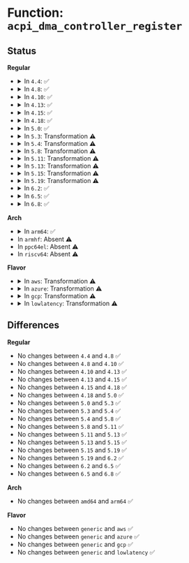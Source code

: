 # Function: <code>acpi_dma_controller_register</code>

## Status
<b>Regular</b>
<ul>
<li>
<details>
<summary>In <code>4.4</code>: ✅</summary>

```c
int acpi_dma_controller_register(struct device *dev, struct dma_chan * (*acpi_dma_xlate)(struct acpi_dma_spec *, struct acpi_dma *), void *data);
```

**Collision:** Unique Global

**Inline:** No

**Transformation:** False

**Instances:**

```
In drivers/dma/acpi-dma.c (ffffffff814be5e0)
Location: drivers/dma/acpi-dma.c:152
Inline: False
Direct callers:
  - drivers/dma/acpi-dma.c:devm_acpi_dma_controller_register
```
**Symbols:**

```
ffffffff814be5e0-ffffffff814be8b8: acpi_dma_controller_register (STB_GLOBAL)
```
</details>
</li>
<li>
<details>
<summary>In <code>4.8</code>: ✅</summary>

```c
int acpi_dma_controller_register(struct device *dev, struct dma_chan * (*acpi_dma_xlate)(struct acpi_dma_spec *, struct acpi_dma *), void *data);
```

**Collision:** Unique Global

**Inline:** No

**Transformation:** False

**Instances:**

```
In drivers/dma/acpi-dma.c (ffffffff8150e2d0)
Location: drivers/dma/acpi-dma.c:155
Inline: False
Direct callers:
  - drivers/dma/acpi-dma.c:devm_acpi_dma_controller_register
```
**Symbols:**

```
ffffffff8150e2d0-ffffffff8150e5b7: acpi_dma_controller_register (STB_GLOBAL)
```
</details>
</li>
<li>
<details>
<summary>In <code>4.10</code>: ✅</summary>

```c
int acpi_dma_controller_register(struct device *dev, struct dma_chan * (*acpi_dma_xlate)(struct acpi_dma_spec *, struct acpi_dma *), void *data);
```

**Collision:** Unique Global

**Inline:** No

**Transformation:** False

**Instances:**

```
In drivers/dma/acpi-dma.c (ffffffff8153a430)
Location: drivers/dma/acpi-dma.c:155
Inline: False
Direct callers:
  - drivers/dma/acpi-dma.c:devm_acpi_dma_controller_register
```
**Symbols:**

```
ffffffff8153a430-ffffffff8153a717: acpi_dma_controller_register (STB_GLOBAL)
```
</details>
</li>
<li>
<details>
<summary>In <code>4.13</code>: ✅</summary>

```c
int acpi_dma_controller_register(struct device *dev, struct dma_chan * (*acpi_dma_xlate)(struct acpi_dma_spec *, struct acpi_dma *), void *data);
```

**Collision:** Unique Global

**Inline:** No

**Transformation:** False

**Instances:**

```
In drivers/dma/acpi-dma.c (ffffffff8154dc50)
Location: drivers/dma/acpi-dma.c:155
Inline: False
Direct callers:
  - drivers/dma/acpi-dma.c:devm_acpi_dma_controller_register
```
**Symbols:**

```
ffffffff8154dc50-ffffffff8154df2d: acpi_dma_controller_register (STB_GLOBAL)
```
</details>
</li>
<li>
<details>
<summary>In <code>4.15</code>: ✅</summary>

```c
int acpi_dma_controller_register(struct device *dev, struct dma_chan * (*acpi_dma_xlate)(struct acpi_dma_spec *, struct acpi_dma *), void *data);
```

**Collision:** Unique Global

**Inline:** No

**Transformation:** False

**Instances:**

```
In drivers/dma/acpi-dma.c (ffffffff815b1330)
Location: drivers/dma/acpi-dma.c:155
Inline: False
Direct callers:
  - drivers/dma/acpi-dma.c:devm_acpi_dma_controller_register
```
**Symbols:**

```
ffffffff815b1330-ffffffff815b1610: acpi_dma_controller_register (STB_GLOBAL)
```
</details>
</li>
<li>
<details>
<summary>In <code>4.18</code>: ✅</summary>

```c
int acpi_dma_controller_register(struct device *dev, struct dma_chan * (*acpi_dma_xlate)(struct acpi_dma_spec *, struct acpi_dma *), void *data);
```

**Collision:** Unique Global

**Inline:** No

**Transformation:** False

**Instances:**

```
In drivers/dma/acpi-dma.c (ffffffff815e9760)
Location: drivers/dma/acpi-dma.c:155
Inline: False
Direct callers:
  - drivers/dma/acpi-dma.c:devm_acpi_dma_controller_register
```
**Symbols:**

```
ffffffff815e9760-ffffffff815e9a31: acpi_dma_controller_register (STB_GLOBAL)
```
</details>
</li>
<li>
<details>
<summary>In <code>5.0</code>: ✅</summary>

```c
int acpi_dma_controller_register(struct device *dev, struct dma_chan * (*acpi_dma_xlate)(struct acpi_dma_spec *, struct acpi_dma *), void *data);
```

**Collision:** Unique Global

**Inline:** No

**Transformation:** False

**Instances:**

```
In drivers/dma/acpi-dma.c (ffffffff81603c40)
Location: drivers/dma/acpi-dma.c:155
Inline: False
Direct callers:
  - drivers/dma/acpi-dma.c:devm_acpi_dma_controller_register
```
**Symbols:**

```
ffffffff81603c40-ffffffff81603f11: acpi_dma_controller_register (STB_GLOBAL)
```
</details>
</li>
<li>
<details>
<summary>In <code>5.3</code>: Transformation ⚠️</summary>

```c
int acpi_dma_controller_register(struct device *dev, struct dma_chan * (*acpi_dma_xlate)(struct acpi_dma_spec *, struct acpi_dma *), void *data);
```

**Collision:** Unique Global

**Inline:** No

**Transformation:** True

**Instances:**

```
In drivers/dma/acpi-dma.c (0)
Location: drivers/dma/acpi-dma.c:152
Inline: False
Direct callers:
  - drivers/dma/acpi-dma.c:devm_acpi_dma_controller_register
```
**Symbols:**

```
ffffffff816369e3-ffffffff816369fb: acpi_dma_controller_register.cold (STB_LOCAL)
ffffffff81636630-ffffffff8163692d: acpi_dma_controller_register (STB_GLOBAL)
```
</details>
</li>
<li>
<details>
<summary>In <code>5.4</code>: Transformation ⚠️</summary>

```c
int acpi_dma_controller_register(struct device *dev, struct dma_chan * (*acpi_dma_xlate)(struct acpi_dma_spec *, struct acpi_dma *), void *data);
```

**Collision:** Unique Global

**Inline:** No

**Transformation:** True

**Instances:**

```
In drivers/dma/acpi-dma.c (0)
Location: drivers/dma/acpi-dma.c:159
Inline: False
Direct callers:
  - drivers/dma/acpi-dma.c:devm_acpi_dma_controller_register
```
**Symbols:**

```
ffffffff81658753-ffffffff8165876b: acpi_dma_controller_register.cold (STB_LOCAL)
ffffffff81658350-ffffffff81658697: acpi_dma_controller_register (STB_GLOBAL)
```
</details>
</li>
<li>
<details>
<summary>In <code>5.8</code>: Transformation ⚠️</summary>

```c
int acpi_dma_controller_register(struct device *dev, struct dma_chan * (*acpi_dma_xlate)(struct acpi_dma_spec *, struct acpi_dma *), void *data);
```

**Collision:** Unique Global

**Inline:** No

**Transformation:** True

**Instances:**

```
In drivers/dma/acpi-dma.c (0)
Location: drivers/dma/acpi-dma.c:161
Inline: False
Direct callers:
  - drivers/dma/acpi-dma.c:devm_acpi_dma_controller_register
```
**Symbols:**

```
ffffffff81708f64-ffffffff81708f98: acpi_dma_controller_register.cold (STB_LOCAL)
ffffffff81708ae0-ffffffff81708c42: acpi_dma_controller_register (STB_GLOBAL)
```
</details>
</li>
<li>
<details>
<summary>In <code>5.11</code>: Transformation ⚠️</summary>

```c
int acpi_dma_controller_register(struct device *dev, struct dma_chan * (*acpi_dma_xlate)(struct acpi_dma_spec *, struct acpi_dma *), void *data);
```

**Collision:** Unique Global

**Inline:** No

**Transformation:** True

**Instances:**

```
In drivers/dma/acpi-dma.c (0)
Location: drivers/dma/acpi-dma.c:161
Inline: False
Direct callers:
  - drivers/dma/acpi-dma.c:devm_acpi_dma_controller_register
```
**Symbols:**

```
ffffffff81c04569-ffffffff81c0459d: acpi_dma_controller_register.cold (STB_LOCAL)
ffffffff81725d30-ffffffff81725e92: acpi_dma_controller_register (STB_GLOBAL)
```
</details>
</li>
<li>
<details>
<summary>In <code>5.13</code>: Transformation ⚠️</summary>

```c
int acpi_dma_controller_register(struct device *dev, struct dma_chan * (*acpi_dma_xlate)(struct acpi_dma_spec *, struct acpi_dma *), void *data);
```

**Collision:** Unique Global

**Inline:** No

**Transformation:** True

**Instances:**

```
In drivers/dma/acpi-dma.c (0)
Location: drivers/dma/acpi-dma.c:161
Inline: False
Direct callers:
  - drivers/dma/acpi-dma.c:devm_acpi_dma_controller_register
```
**Symbols:**

```
ffffffff81bf5fee-ffffffff81bf6022: acpi_dma_controller_register.cold (STB_LOCAL)
ffffffff817075c0-ffffffff81707722: acpi_dma_controller_register (STB_GLOBAL)
```
</details>
</li>
<li>
<details>
<summary>In <code>5.15</code>: Transformation ⚠️</summary>

```c
int acpi_dma_controller_register(struct device *dev, struct dma_chan * (*acpi_dma_xlate)(struct acpi_dma_spec *, struct acpi_dma *), void *data);
```

**Collision:** Unique Global

**Inline:** No

**Transformation:** True

**Instances:**

```
In drivers/dma/acpi-dma.c (0)
Location: drivers/dma/acpi-dma.c:173
Inline: False
Direct callers:
  - drivers/dma/acpi-dma.c:devm_acpi_dma_controller_register
```
**Symbols:**

```
ffffffff81cf3fff-ffffffff81cf4033: acpi_dma_controller_register.cold (STB_LOCAL)
ffffffff81782e90-ffffffff81782ff2: acpi_dma_controller_register (STB_GLOBAL)
```
</details>
</li>
<li>
<details>
<summary>In <code>5.19</code>: Transformation ⚠️</summary>

```c
int acpi_dma_controller_register(struct device *dev, struct dma_chan * (*acpi_dma_xlate)(struct acpi_dma_spec *, struct acpi_dma *), void *data);
```

**Collision:** Unique Global

**Inline:** No

**Transformation:** True

**Instances:**

```
In drivers/dma/acpi-dma.c (0)
Location: drivers/dma/acpi-dma.c:173
Inline: False
Direct callers:
  - drivers/dma/acpi-dma.c:devm_acpi_dma_controller_register
```
**Symbols:**

```
ffffffff81ebc161-ffffffff81ebc195: acpi_dma_controller_register.cold (STB_LOCAL)
ffffffff818b99e0-ffffffff818b9b54: acpi_dma_controller_register (STB_GLOBAL)
```
</details>
</li>
<li>
<details>
<summary>In <code>6.2</code>: ✅</summary>

```c
int acpi_dma_controller_register(struct device *dev, struct dma_chan * (*acpi_dma_xlate)(struct acpi_dma_spec *, struct acpi_dma *), void *data);
```

**Collision:** Unique Global

**Inline:** No

**Transformation:** False

**Instances:**

```
In drivers/dma/acpi-dma.c (ffffffff81a07130)
Location: drivers/dma/acpi-dma.c:173
Inline: False
Direct callers:
  - drivers/dma/acpi-dma.c:devm_acpi_dma_controller_register
```
**Symbols:**

```
ffffffff81a07130-ffffffff81a072d2: acpi_dma_controller_register (STB_GLOBAL)
```
</details>
</li>
<li>
<details>
<summary>In <code>6.5</code>: ✅</summary>

```c
int acpi_dma_controller_register(struct device *dev, struct dma_chan * (*acpi_dma_xlate)(struct acpi_dma_spec *, struct acpi_dma *), void *data);
```

**Collision:** Unique Global

**Inline:** No

**Transformation:** False

**Instances:**

```
In drivers/dma/acpi-dma.c (ffffffff81a4ffc0)
Location: drivers/dma/acpi-dma.c:173
Inline: False
Direct callers:
  - drivers/dma/acpi-dma.c:devm_acpi_dma_controller_register
```
**Symbols:**

```
ffffffff81a4ffc0-ffffffff81a50162: acpi_dma_controller_register (STB_GLOBAL)
```
</details>
</li>
<li>
<details>
<summary>In <code>6.8</code>: ✅</summary>

```c
int acpi_dma_controller_register(struct device *dev, struct dma_chan * (*acpi_dma_xlate)(struct acpi_dma_spec *, struct acpi_dma *), void *data);
```

**Collision:** Unique Global

**Inline:** No

**Transformation:** False

**Instances:**

```
In drivers/dma/acpi-dma.c (ffffffff81a9bc60)
Location: drivers/dma/acpi-dma.c:173
Inline: False
Direct callers:
  - drivers/dma/acpi-dma.c:devm_acpi_dma_controller_register
```
**Symbols:**

```
ffffffff81a9bc60-ffffffff81a9be31: acpi_dma_controller_register (STB_GLOBAL)
```
</details>
</li>
</ul>
<b>Arch</b>
<ul>
<li>
<details>
<summary>In <code>arm64</code>: ✅</summary>

```c
int acpi_dma_controller_register(struct device *dev, struct dma_chan * (*acpi_dma_xlate)(struct acpi_dma_spec *, struct acpi_dma *), void *data);
```

**Collision:** Unique Global

**Inline:** No

**Transformation:** False

**Instances:**

```
In drivers/dma/acpi-dma.c (ffff8000107feee0)
Location: drivers/dma/acpi-dma.c:159
Inline: False
Direct callers:
  - drivers/dma/acpi-dma.c:devm_acpi_dma_controller_register
```
**Symbols:**

```
ffff8000107feee0-ffff8000107ff234: acpi_dma_controller_register (STB_GLOBAL)
```
</details>
</li>
<li>
In <code>armhf</code>: Absent ⚠️
</li>
<li>
In <code>ppc64el</code>: Absent ⚠️
</li>
<li>
In <code>riscv64</code>: Absent ⚠️
</li>
</ul>
<b>Flavor</b>
<ul>
<li>
<details>
<summary>In <code>aws</code>: Transformation ⚠️</summary>

```c
int acpi_dma_controller_register(struct device *dev, struct dma_chan * (*acpi_dma_xlate)(struct acpi_dma_spec *, struct acpi_dma *), void *data);
```

**Collision:** Unique Global

**Inline:** No

**Transformation:** True

**Instances:**

```
In drivers/dma/acpi-dma.c (0)
Location: drivers/dma/acpi-dma.c:159
Inline: False
Direct callers:
  - drivers/dma/acpi-dma.c:devm_acpi_dma_controller_register
```
**Symbols:**

```
ffffffff8161e5f3-ffffffff8161e60b: acpi_dma_controller_register.cold (STB_LOCAL)
ffffffff8161e1f0-ffffffff8161e537: acpi_dma_controller_register (STB_GLOBAL)
```
</details>
</li>
<li>
<details>
<summary>In <code>azure</code>: Transformation ⚠️</summary>

```c
int acpi_dma_controller_register(struct device *dev, struct dma_chan * (*acpi_dma_xlate)(struct acpi_dma_spec *, struct acpi_dma *), void *data);
```

**Collision:** Unique Global

**Inline:** No

**Transformation:** True

**Instances:**

```
In drivers/dma/acpi-dma.c (0)
Location: drivers/dma/acpi-dma.c:159
Inline: False
Direct callers:
  - drivers/dma/acpi-dma.c:devm_acpi_dma_controller_register
```
**Symbols:**

```
ffffffff81612ce3-ffffffff81612cfb: acpi_dma_controller_register.cold (STB_LOCAL)
ffffffff816128e0-ffffffff81612c27: acpi_dma_controller_register (STB_GLOBAL)
```
</details>
</li>
<li>
<details>
<summary>In <code>gcp</code>: Transformation ⚠️</summary>

```c
int acpi_dma_controller_register(struct device *dev, struct dma_chan * (*acpi_dma_xlate)(struct acpi_dma_spec *, struct acpi_dma *), void *data);
```

**Collision:** Unique Global

**Inline:** No

**Transformation:** True

**Instances:**

```
In drivers/dma/acpi-dma.c (0)
Location: drivers/dma/acpi-dma.c:159
Inline: False
Direct callers:
  - drivers/dma/acpi-dma.c:devm_acpi_dma_controller_register
```
**Symbols:**

```
ffffffff8164c593-ffffffff8164c5ab: acpi_dma_controller_register.cold (STB_LOCAL)
ffffffff8164c190-ffffffff8164c4d7: acpi_dma_controller_register (STB_GLOBAL)
```
</details>
</li>
<li>
<details>
<summary>In <code>lowlatency</code>: Transformation ⚠️</summary>

```c
int acpi_dma_controller_register(struct device *dev, struct dma_chan * (*acpi_dma_xlate)(struct acpi_dma_spec *, struct acpi_dma *), void *data);
```

**Collision:** Unique Global

**Inline:** No

**Transformation:** True

**Instances:**

```
In drivers/dma/acpi-dma.c (0)
Location: drivers/dma/acpi-dma.c:159
Inline: False
Direct callers:
  - drivers/dma/acpi-dma.c:devm_acpi_dma_controller_register
```
**Symbols:**

```
ffffffff81666b33-ffffffff81666b4b: acpi_dma_controller_register.cold (STB_LOCAL)
ffffffff81666730-ffffffff81666a77: acpi_dma_controller_register (STB_GLOBAL)
```
</details>
</li>
</ul>

## Differences
<b>Regular</b>
<ul>
<li>
No changes between <code>4.4</code> and <code>4.8</code> ✅
</li>
<li>
No changes between <code>4.8</code> and <code>4.10</code> ✅
</li>
<li>
No changes between <code>4.10</code> and <code>4.13</code> ✅
</li>
<li>
No changes between <code>4.13</code> and <code>4.15</code> ✅
</li>
<li>
No changes between <code>4.15</code> and <code>4.18</code> ✅
</li>
<li>
No changes between <code>4.18</code> and <code>5.0</code> ✅
</li>
<li>
No changes between <code>5.0</code> and <code>5.3</code> ✅
</li>
<li>
No changes between <code>5.3</code> and <code>5.4</code> ✅
</li>
<li>
No changes between <code>5.4</code> and <code>5.8</code> ✅
</li>
<li>
No changes between <code>5.8</code> and <code>5.11</code> ✅
</li>
<li>
No changes between <code>5.11</code> and <code>5.13</code> ✅
</li>
<li>
No changes between <code>5.13</code> and <code>5.15</code> ✅
</li>
<li>
No changes between <code>5.15</code> and <code>5.19</code> ✅
</li>
<li>
No changes between <code>5.19</code> and <code>6.2</code> ✅
</li>
<li>
No changes between <code>6.2</code> and <code>6.5</code> ✅
</li>
<li>
No changes between <code>6.5</code> and <code>6.8</code> ✅
</li>
</ul>
<b>Arch</b>
<ul>
<li>
No changes between <code>amd64</code> and <code>arm64</code> ✅
</li>
</ul>
<b>Flavor</b>
<ul>
<li>
No changes between <code>generic</code> and <code>aws</code> ✅
</li>
<li>
No changes between <code>generic</code> and <code>azure</code> ✅
</li>
<li>
No changes between <code>generic</code> and <code>gcp</code> ✅
</li>
<li>
No changes between <code>generic</code> and <code>lowlatency</code> ✅
</li>
</ul>
